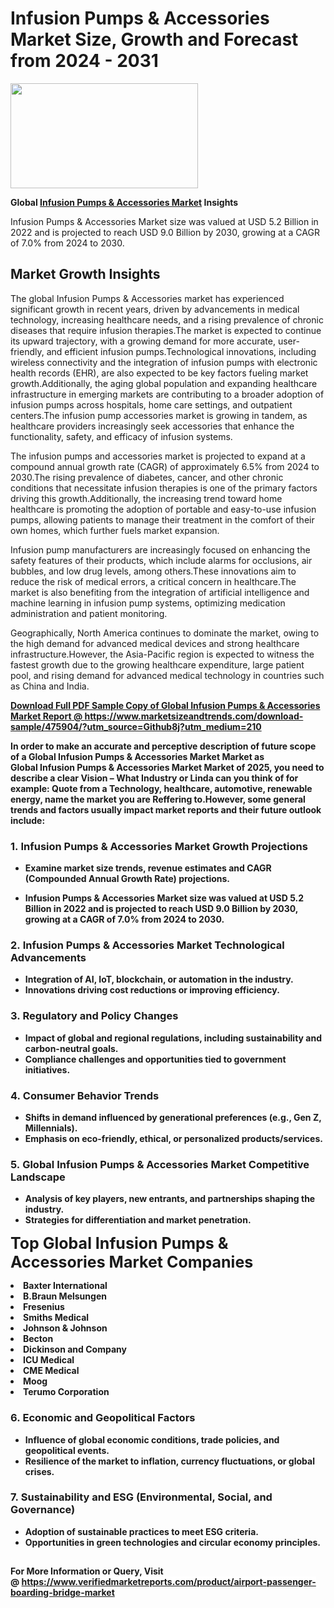 <H1>Infusion Pumps & Accessories Market Size, Growth and Forecast from 2024 - 2031</H1><img class="aligncenter size-medium wp-image-584254" src="https://thirdeyenews.in/wp-content/uploads/2024/09/Global-Market-Research-300x168.jpeg" alt="" width="300" height="168" /><p><strong>Global&nbsp;<a href="https://www.marketsizeandtrends.com/download-sample/475904/?utm_source=Github8j?utm_medium=210">Infusion Pumps & Accessories Market</a> Insights</strong></p><p>Infusion Pumps & Accessories Market size was valued at USD 5.2 Billion in 2022 and is projected to reach USD 9.0 Billion by 2030, growing at a CAGR of 7.0% from 2024 to 2030.</p><p><h2>Market Growth Insights</h2> <p>The global Infusion Pumps & Accessories market has experienced significant growth in recent years, driven by advancements in medical technology, increasing healthcare needs, and a rising prevalence of chronic diseases that require infusion therapies.The market is expected to continue its upward trajectory, with a growing demand for more accurate, user-friendly, and efficient infusion pumps.Technological innovations, including wireless connectivity and the integration of infusion pumps with electronic health records (EHR), are also expected to be key factors fueling market growth.Additionally, the aging global population and expanding healthcare infrastructure in emerging markets are contributing to a broader adoption of infusion pumps across hospitals, home care settings, and outpatient centers.The infusion pump accessories market is growing in tandem, as healthcare providers increasingly seek accessories that enhance the functionality, safety, and efficacy of infusion systems.</p> <p><strong><a href="#"></a></strong></p> <p>The infusion pumps and accessories market is projected to expand at a compound annual growth rate (CAGR) of approximately 6.5% from 2024 to 2030.The rising prevalence of diabetes, cancer, and other chronic conditions that necessitate infusion therapies is one of the primary factors driving this growth.Additionally, the increasing trend toward home healthcare is promoting the adoption of portable and easy-to-use infusion pumps, allowing patients to manage their treatment in the comfort of their own homes, which further fuels market expansion.</p> <p>Infusion pump manufacturers are increasingly focused on enhancing the safety features of their products, which include alarms for occlusions, air bubbles, and low drug levels, among others.These innovations aim to reduce the risk of medical errors, a critical concern in healthcare.The market is also benefiting from the integration of artificial intelligence and machine learning in infusion pump systems, optimizing medication administration and patient monitoring.</p> <p>Geographically, North America continues to dominate the market, owing to the high demand for advanced medical devices and strong healthcare infrastructure.However, the Asia-Pacific region is expected to witness the fastest growth due to the growing healthcare expenditure, large patient pool, and rising demand for advanced medical technology in countries such as China and India.</p> <p><strong><a href="#"></p><p><span class=""><strong>Download Full PDF Sample Copy of Global Infusion Pumps & Accessories Market Report</strong> @ <a href="https://www.marketsizeandtrends.com/download-sample/475904/?utm_source=Github8j?utm_medium=210" target="_blank">https://www.marketsizeandtrends.com/download-sample/475904/?utm_source=Github8j?utm_medium=210</a></span></p><p>In order to make an accurate and perceptive description of future scope of a Global&nbsp;Infusion Pumps & Accessories Market Market as Global&nbsp;Infusion Pumps & Accessories Market Market of 2025, you need to describe a clear Vision &ndash; What Industry or Linda can you think of for example: Quote from a Technology, healthcare, automotive, renewable energy, name the market you are Reffering to.However, some general trends and factors usually impact market reports and their future outlook include:</p><h3>1.&nbsp;<strong>Infusion Pumps & Accessories Market Growth Projections</strong></h3><ul><li>Examine market size trends, revenue estimates and CAGR (Compounded Annual Growth Rate) projections.</li><li><p>Infusion Pumps & Accessories Market size was valued at USD 5.2 Billion in 2022 and is projected to reach USD 9.0 Billion by 2030, growing at a CAGR of 7.0% from 2024 to 2030.</p></li></ul><h3>2.&nbsp;<strong>Infusion Pumps & Accessories Market Technological Advancements</strong></h3><ul><li>Integration of AI, IoT, blockchain, or automation in the industry.</li><li>Innovations driving cost reductions or improving efficiency.</li></ul><h3>3.&nbsp;<strong>Regulatory and Policy Changes</strong></h3><ul><li>Impact of global and regional regulations, including sustainability and carbon-neutral goals.</li><li>Compliance challenges and opportunities tied to government initiatives.</li></ul><h3>4.&nbsp;<strong>Consumer Behavior Trends</strong></h3><ul><li>Shifts in demand influenced by generational preferences (e.g., Gen Z, Millennials).</li><li>Emphasis on eco-friendly, ethical, or personalized products/services.</li></ul><h3>5.&nbsp;<strong>Global Infusion Pumps & Accessories Market Competitive Landscape</strong></h3><ul><li>Analysis of key players, new entrants, and partnerships shaping the industry.</li><li>Strategies for differentiation and market penetration.</li></ul><p data-pm-slice="1 1 []"><span style="color: inherit; font-family: inherit; font-size: 25px;">Top Global Infusion Pumps & Accessories Market Companies</span></p><div class="" data-test-id=""><p><li>Baxter International</li><li> B.Braun Melsungen</li><li> Fresenius</li><li> Smiths Medical</li><li> Johnson & Johnson</li><li> Becton</li><li> Dickinson and Company</li><li> ICU Medical</li><li> CME Medical</li><li> Moog</li><li> Terumo Corporation</li></p></div><h3>6.&nbsp;<strong>Economic and Geopolitical Factors</strong></h3><ul><li>Influence of global economic conditions, trade policies, and geopolitical events.</li><li>Resilience of the market to inflation, currency fluctuations, or global crises.</li></ul><h3>7.&nbsp;<strong>Sustainability and ESG (Environmental, Social, and Governance)</strong></h3><ul><li>Adoption of sustainable practices to meet ESG criteria.</li><li>Opportunities in green technologies and circular economy principles.</li></ul><h2><strong style="font-size: 14px;">For More Information or Query, Visit @&nbsp;</strong><a style="background-color: #ffffff; font-size: 14px;" href="https://www.marketsizeandtrends.com/report/infusion-pumps-accessories-market/" target="_blank">https://www.verifiedmarketreports.com/product/airport-passenger-boarding-bridge-market</a></h2>